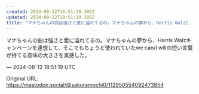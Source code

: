 ```yaml
---
created: 2024-08-12T18:51:19.386Z
updated: 2024-08-12T18:51:19.386Z
title: "マナちゃんの曲は強さと愛に溢れてるの。マナちゃんの夢から、Harris Walz[...]"
---
```


<p>マナちゃんの曲は強さと愛に溢れてるの。マナちゃんの夢から、Harris Walzキャンペーンを連想して、そこでもちょうど使われていたwe can/I willの短い言葉が持てる意味の大きさを実感した。</p>

&mdash; 2024-08-12 18:51:19 UTC

Original URL: https://mastodon.social/@sakuramochi0/112950554092473854

